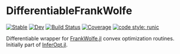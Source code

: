 # DifferentiableFrankWolfe

[![Stable](https://img.shields.io/badge/docs-stable-blue.svg)](https://JuliaDecisionFocusedLearning.github.io/DifferentiableFrankWolfe.jl/stable/)
[![Dev](https://img.shields.io/badge/docs-dev-blue.svg)](https://JuliaDecisionFocusedLearning.github.io/DifferentiableFrankWolfe.jl/dev/)
[![Build Status](https://github.com/JuliaDecisionFocusedLearning/DifferentiableFrankWolfe.jl/actions/workflows/CI.yml/badge.svg?branch=main)](https://github.com/JuliaDecisionFocusedLearning/DifferentiableFrankWolfe.jl/actions/workflows/CI.yml?query=branch%3Amain)
[![Coverage](https://codecov.io/gh/JuliaDecisionFocusedLearning/DifferentiableFrankWolfe.jl/branch/main/graph/badge.svg)](https://codecov.io/gh/JuliaDecisionFocusedLearning/DifferentiableFrankWolfe.jl)
[![code style: runic](https://img.shields.io/badge/code_style-%E1%9A%B1%E1%9A%A2%E1%9A%BE%E1%9B%81%E1%9A%B2-black)](https://github.com/fredrikekre/Runic.jl)

Differentiable wrapper for [FrankWolfe.jl](https://github.com/ZIB-IOL/FrankWolfe.jl) convex optimization routines. Initially part of [InferOpt.jl](https://github.com/axelparmentier/InferOpt.jl).
